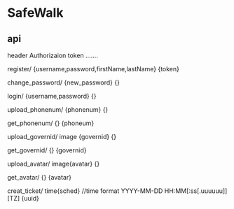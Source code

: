 # SafeWalk
## api
header
Authorizaion
token .......

register/
{username,password,firstName,lastName}
{token}

change_password/
{new_password}
{}

login/
{username,password}
{}

upload_phonenum/
{phonenum}
{}

get_phonenum/
{}
{phoneum}

upload_governid/
image {governid}
{}

get_governid/
{}
{governid}

upload_avatar/
image{avatar}
{}

get_avatar/
{}
{avatar}

creat_ticket/
time{sched} //time format YYYY-MM-DD HH:MM[:ss[.uuuuuu]][TZ] 
{uuid}




